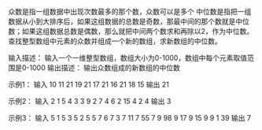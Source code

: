 众数是指一组数据中出现次数最多的那个数，众数可以是多个
中位数是指把一组数据从小到大排序后，如果这组数据的总数是奇数，那最中间的那个数就是中位数；如果这组数据总数是偶数，那么就把中间两个数求和再除以2，作为中位数。
查找整型数组中元素的众数并组成一个新的数组，求新数组的中位数。

输入描述：
输入一个一维整型数组，数组大小为0-1000，数组中每个元素取值范围是0-1000
输出描述：
输出众数组成的新数组的中位数

示例1：
输入
10 11 21 19 21 17 21 16 21 18 15
输出
21

示例2：
输入
2 1 5 4 3 3 9 2 7 4 6 2 15 4 2 4
输出
3

示例3：
输入
5 1 5 3 5 2 5 5 7 6 7 3 7 11 7 55 7 9 98 9 17 9 15 9 9 1 39
输出
7

